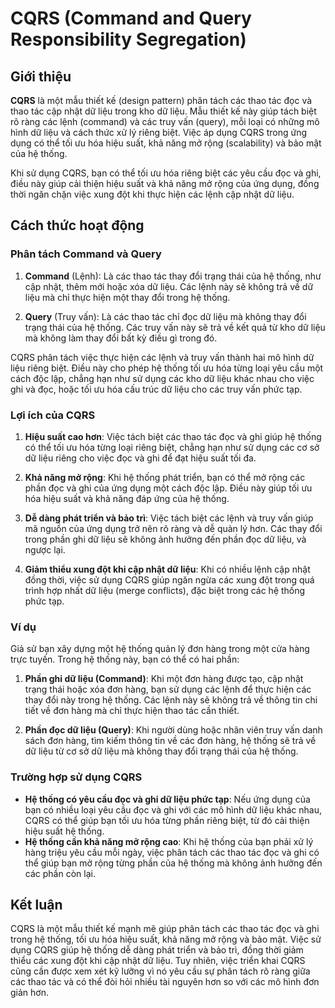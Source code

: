 # CQRS (Command and Query Responsibility Segregation)

## Giới thiệu

**CQRS** là một mẫu thiết kế (design pattern) phân tách các thao tác đọc và thao tác cập nhật dữ liệu trong kho dữ liệu. Mẫu thiết kế này giúp tách biệt rõ ràng các lệnh (command) và các truy vấn (query), mỗi loại có những mô hình dữ liệu và cách thức xử lý riêng biệt. Việc áp dụng CQRS trong ứng dụng có thể tối ưu hóa hiệu suất, khả năng mở rộng (scalability) và bảo mật của hệ thống.

Khi sử dụng CQRS, bạn có thể tối ưu hóa riêng biệt các yêu cầu đọc và ghi, điều này giúp cải thiện hiệu suất và khả năng mở rộng của ứng dụng, đồng thời ngăn chặn việc xung đột khi thực hiện các lệnh cập nhật dữ liệu.

## Cách thức hoạt động

### Phân tách Command và Query

1. **Command** (Lệnh): Là các thao tác thay đổi trạng thái của hệ thống, như cập nhật, thêm mới hoặc xóa dữ liệu. Các lệnh này sẽ không trả về dữ liệu mà chỉ thực hiện một thay đổi trong hệ thống.
   
2. **Query** (Truy vấn): Là các thao tác chỉ đọc dữ liệu mà không thay đổi trạng thái của hệ thống. Các truy vấn này sẽ trả về kết quả từ kho dữ liệu mà không làm thay đổi bất kỳ điều gì trong đó.

CQRS phân tách việc thực hiện các lệnh và truy vấn thành hai mô hình dữ liệu riêng biệt. Điều này cho phép hệ thống tối ưu hóa từng loại yêu cầu một cách độc lập, chẳng hạn như sử dụng các kho dữ liệu khác nhau cho việc ghi và đọc, hoặc tối ưu hóa cấu trúc dữ liệu cho các truy vấn phức tạp.

### Lợi ích của CQRS

1. **Hiệu suất cao hơn**: Việc tách biệt các thao tác đọc và ghi giúp hệ thống có thể tối ưu hóa từng loại riêng biệt, chẳng hạn như sử dụng các cơ sở dữ liệu riêng cho việc đọc và ghi để đạt hiệu suất tối đa.
   
2. **Khả năng mở rộng**: Khi hệ thống phát triển, bạn có thể mở rộng các phần đọc và ghi của ứng dụng một cách độc lập. Điều này giúp tối ưu hóa hiệu suất và khả năng đáp ứng của hệ thống.

3. **Dễ dàng phát triển và bảo trì**: Việc tách biệt các lệnh và truy vấn giúp mã nguồn của ứng dụng trở nên rõ ràng và dễ quản lý hơn. Các thay đổi trong phần ghi dữ liệu sẽ không ảnh hưởng đến phần đọc dữ liệu, và ngược lại.

4. **Giảm thiểu xung đột khi cập nhật dữ liệu**: Khi có nhiều lệnh cập nhật đồng thời, việc sử dụng CQRS giúp ngăn ngừa các xung đột trong quá trình hợp nhất dữ liệu (merge conflicts), đặc biệt trong các hệ thống phức tạp.

### Ví dụ

Giả sử bạn xây dựng một hệ thống quản lý đơn hàng trong một cửa hàng trực tuyến. Trong hệ thống này, bạn có thể có hai phần:

1. **Phần ghi dữ liệu (Command)**: Khi một đơn hàng được tạo, cập nhật trạng thái hoặc xóa đơn hàng, bạn sử dụng các lệnh để thực hiện các thay đổi này trong hệ thống. Các lệnh này sẽ không trả về thông tin chi tiết về đơn hàng mà chỉ thực hiện thao tác cần thiết.

2. **Phần đọc dữ liệu (Query)**: Khi người dùng hoặc nhân viên truy vấn danh sách đơn hàng, tìm kiếm thông tin về các đơn hàng, hệ thống sẽ trả về dữ liệu từ cơ sở dữ liệu mà không thay đổi trạng thái của hệ thống.

### Trường hợp sử dụng CQRS

- **Hệ thống có yêu cầu đọc và ghi dữ liệu phức tạp**: Nếu ứng dụng của bạn có nhiều loại yêu cầu đọc và ghi với các mô hình dữ liệu khác nhau, CQRS có thể giúp bạn tối ưu hóa từng phần riêng biệt, từ đó cải thiện hiệu suất hệ thống.
- **Hệ thống cần khả năng mở rộng cao**: Khi hệ thống của bạn phải xử lý hàng triệu yêu cầu mỗi ngày, việc phân tách các thao tác đọc và ghi có thể giúp bạn mở rộng từng phần của hệ thống mà không ảnh hưởng đến các phần còn lại.

## Kết luận

CQRS là một mẫu thiết kế mạnh mẽ giúp phân tách các thao tác đọc và ghi trong hệ thống, tối ưu hóa hiệu suất, khả năng mở rộng và bảo mật. Việc sử dụng CQRS giúp hệ thống dễ dàng phát triển và bảo trì, đồng thời giảm thiểu các xung đột khi cập nhật dữ liệu. Tuy nhiên, việc triển khai CQRS cũng cần được xem xét kỹ lưỡng vì nó yêu cầu sự phân tách rõ ràng giữa các thao tác và có thể đòi hỏi nhiều tài nguyên hơn so với các mô hình đơn giản hơn.
